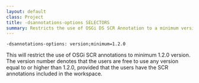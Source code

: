 ```yaml
---
layout: default
class: Project
title: -dsannotations-options SELECTORS
summary: Restricts the use of OSGi DS SCR Annotation to a minimum version.
---
```


    -dsannotations-options: version;minimum=1.2.0

This will restrict the use of OSGi SCR annotations to minimum 1.2.0 version. The version number denotes that the users are free to use any version equal to or higher than 1.2.0, provided that the users have the SCR annotations included in the workspace.
